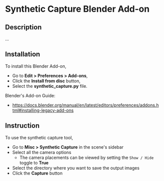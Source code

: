 # Synthetic Capture Blender Add-on

## Description

...

## Installation

To install this Blender Add-on, 
- Go to **Edit > Preferences > Add-ons**, 
- Click the **Install from disc** button, 
- Select the **synthetic_capture.py** file.

Blender's Add-on Guide:
- https://docs.blender.org/manual/en/latest/editors/preferences/addons.html#installing-legacy-add-ons

## Instruction

To use the synthetic capture tool,
- Go to **Misc > Synthetic Capture** in the scene's sidebar
- Select all the camera options
    - The camera placements can be viewed by setting the `Show / Hide` toggle to **True**
- Select the directory where you want to save the output images
- Click the **Capture** button
